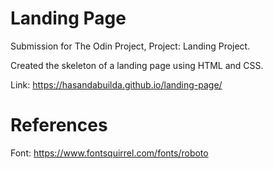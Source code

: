 # Landing Page

Submission for The Odin Project, Project: Landing Project.

Created the skeleton of a landing page using HTML and CSS.

Link: https://hasandabuilda.github.io/landing-page/

# References

Font: https://www.fontsquirrel.com/fonts/roboto
